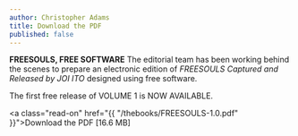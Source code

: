 ```yaml
---
author: Christopher Adams
title: Download the PDF
published: false
---
```


<strong>FREESOULS, FREE SOFTWARE</strong> The editorial team has been working behind the scenes to prepare an electronic edition of <em>FREESOULS Captured and Released by JOI ITO</em> designed using free software.

The first free release of VOLUME 1 is NOW AVAILABLE.

<a class="read-on" href="{{ "/thebooks/FREESOULS-1.0.pdf" }}">Download the PDF</a> [16.6 MB]
